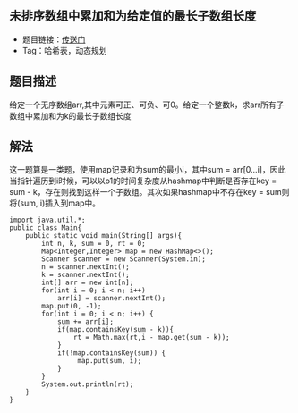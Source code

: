 ## 未排序数组中累加和为给定值的最长子数组长度
- 题目链接：[传送门](https://www.nowcoder.com/practice/36fb0fd3c656480c92b569258a1223d5?tpId=101&tqId=33077&tPage=1&rp=1&ru=/ta/programmer-code-interview-guide&qru=/ta/programmer-code-interview-guide/question-ranking)
- Tag：哈希表，动态规划

## 题目描述
给定一个无序数组arr,其中元素可正、可负、可0。给定一个整数k，求arr所有子数组中累加和为k的最长子数组长度

## 解法
这一题算是一类题，使用map记录和为sum的最小i，其中sum = arr[0...i]，因此当指针遍历到i时候，可以以o1的时间复杂度从hashmap中判断是否存在key = sum - k，存在则找到这样一个子数组。其次如果hashmap中不存在key = sum则将(sum, i)插入到map中。
```
import java.util.*;
public class Main{
    public static void main(String[] args){
        int n, k, sum = 0, rt = 0;
        Map<Integer,Integer> map = new HashMap<>();
        Scanner scanner = new Scanner(System.in);
        n = scanner.nextInt();
        k = scanner.nextInt();
        int[] arr = new int[n];
        for(int i = 0; i < n; i++)
            arr[i] = scanner.nextInt();
        map.put(0, -1);
        for(int i = 0; i < n; i++) {
            sum += arr[i];
            if(map.containsKey(sum - k)){
                rt = Math.max(rt,i - map.get(sum - k));
            }
            if(!map.containsKey(sum)) {
                 map.put(sum, i);
            }
        }
        System.out.println(rt);
    }
}
```